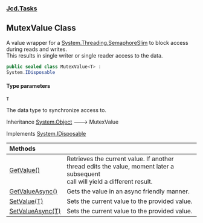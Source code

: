 ### [Jcd.Tasks](Jcd.Tasks.md 'Jcd.Tasks')

## MutexValue<T> Class

A value wrapper for a [System.Threading.SemaphoreSlim](https://docs.microsoft.com/en-us/dotnet/api/System.Threading.SemaphoreSlim 'System.Threading.SemaphoreSlim') to block access during reads and writes.  
This results in single writer or single reader access to the data.

```csharp
public sealed class MutexValue<T> :
System.IDisposable
```
#### Type parameters

<a name='Jcd.Tasks.MutexValue_T_.T'></a>

`T`

The data type to synchronize access to.

Inheritance [System.Object](https://docs.microsoft.com/en-us/dotnet/api/System.Object 'System.Object') &#129106; MutexValue<T>

Implements [System.IDisposable](https://docs.microsoft.com/en-us/dotnet/api/System.IDisposable 'System.IDisposable')

| Methods | |
| :--- | :--- |
| [GetValue()](Jcd.Tasks.MutexValue_T_.GetValue().md 'Jcd.Tasks.MutexValue<T>.GetValue()') | Retrieves the current value. If another thread edits the value, moment later a subsequent<br/>call will yield a different result. |
| [GetValueAsync()](Jcd.Tasks.MutexValue_T_.GetValueAsync().md 'Jcd.Tasks.MutexValue<T>.GetValueAsync()') | Gets the value in an async friendly manner. |
| [SetValue(T)](Jcd.Tasks.MutexValue_T_.SetValue(T).md 'Jcd.Tasks.MutexValue<T>.SetValue(T)') | Sets the current value to the provided value. |
| [SetValueAsync(T)](Jcd.Tasks.MutexValue_T_.SetValueAsync(T).md 'Jcd.Tasks.MutexValue<T>.SetValueAsync(T)') | Sets the current value to the provided value. |
